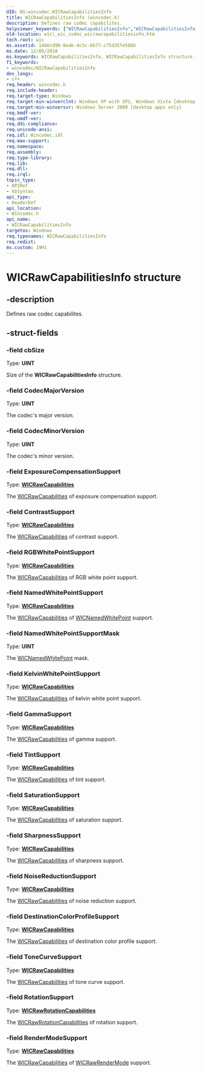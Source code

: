 ```yaml
---
UID: NS:wincodec.WICRawCapabilitiesInfo
title: WICRawCapabilitiesInfo (wincodec.h)
description: Defines raw codec capabilites.
helpviewer_keywords: ["WICRawCapabilitiesInfo","WICRawCapabilitiesInfo structure [Windows Imaging Component]","_wic_codec_wicrawcapabilitiesinfo","wic._wic_codec_wicrawcapabilitiesinfo","wincodec/WICRawCapabilitiesInfo"]
old-location: wic\_wic_codec_wicrawcapabilitiesinfo.htm
tech.root: wic
ms.assetid: 1466cd90-8eab-4c5c-bb77-c75d35fe586b
ms.date: 12/05/2018
ms.keywords: WICRawCapabilitiesInfo, WICRawCapabilitiesInfo structure [Windows Imaging Component], _wic_codec_wicrawcapabilitiesinfo, wic._wic_codec_wicrawcapabilitiesinfo, wincodec/WICRawCapabilitiesInfo
f1_keywords:
- wincodec/WICRawCapabilitiesInfo
dev_langs:
- c++
req.header: wincodec.h
req.include-header: 
req.target-type: Windows
req.target-min-winverclnt: Windows XP with SP2, Windows Vista [desktop apps only]
req.target-min-winversvr: Windows Server 2008 [desktop apps only]
req.kmdf-ver: 
req.umdf-ver: 
req.ddi-compliance: 
req.unicode-ansi: 
req.idl: Wincodec.idl
req.max-support: 
req.namespace: 
req.assembly: 
req.type-library: 
req.lib: 
req.dll: 
req.irql: 
topic_type:
- APIRef
- kbSyntax
api_type:
- HeaderDef
api_location:
- Wincodec.h
api_name:
- WICRawCapabilitiesInfo
targetos: Windows
req.typenames: WICRawCapabilitiesInfo
req.redist: 
ms.custom: 19H1
---
```


# WICRawCapabilitiesInfo structure


## -description


Defines raw codec capabilites.


## -struct-fields




### -field cbSize

Type: <b>UINT</b>

Size of the <b>WICRawCapabilitiesInfo</b> structure.


### -field CodecMajorVersion

Type: <b>UINT</b>

The codec's major version.


### -field CodecMinorVersion

Type: <b>UINT</b>

The codec's minor version.


### -field ExposureCompensationSupport

Type: <b><a href="https://docs.microsoft.com/windows/desktop/api/wincodec/ne-wincodec-wicrawcapabilities">WICRawCapabilities</a></b>

The <a href="https://docs.microsoft.com/windows/desktop/api/wincodec/ne-wincodec-wicrawcapabilities">WICRawCapabilities</a> of exposure compensation support.


### -field ContrastSupport

Type: <b><a href="https://docs.microsoft.com/windows/desktop/api/wincodec/ne-wincodec-wicrawcapabilities">WICRawCapabilities</a></b>

The <a href="https://docs.microsoft.com/windows/desktop/api/wincodec/ne-wincodec-wicrawcapabilities">WICRawCapabilities</a> of contrast support.


### -field RGBWhitePointSupport

Type: <b><a href="https://docs.microsoft.com/windows/desktop/api/wincodec/ne-wincodec-wicrawcapabilities">WICRawCapabilities</a></b>

The <a href="https://docs.microsoft.com/windows/desktop/api/wincodec/ne-wincodec-wicrawcapabilities">WICRawCapabilities</a> of RGB white point support.


### -field NamedWhitePointSupport

Type: <b><a href="https://docs.microsoft.com/windows/desktop/api/wincodec/ne-wincodec-wicrawcapabilities">WICRawCapabilities</a></b>

The <a href="https://docs.microsoft.com/windows/desktop/api/wincodec/ne-wincodec-wicrawcapabilities">WICRawCapabilities</a> of <a href="https://docs.microsoft.com/windows/desktop/api/wincodec/ne-wincodec-wicnamedwhitepoint">WICNamedWhitePoint</a> support.


### -field NamedWhitePointSupportMask

Type: <b>UINT</b>

The <a href="https://docs.microsoft.com/windows/desktop/api/wincodec/ne-wincodec-wicnamedwhitepoint">WICNamedWhitePoint</a> mask.


### -field KelvinWhitePointSupport

Type: <b><a href="https://docs.microsoft.com/windows/desktop/api/wincodec/ne-wincodec-wicrawcapabilities">WICRawCapabilities</a></b>

The <a href="https://docs.microsoft.com/windows/desktop/api/wincodec/ne-wincodec-wicrawcapabilities">WICRawCapabilities</a> of kelvin white point support.


### -field GammaSupport

Type: <b><a href="https://docs.microsoft.com/windows/desktop/api/wincodec/ne-wincodec-wicrawcapabilities">WICRawCapabilities</a></b>

The <a href="https://docs.microsoft.com/windows/desktop/api/wincodec/ne-wincodec-wicrawcapabilities">WICRawCapabilities</a> of gamma support.


### -field TintSupport

Type: <b><a href="https://docs.microsoft.com/windows/desktop/api/wincodec/ne-wincodec-wicrawcapabilities">WICRawCapabilities</a></b>

The <a href="https://docs.microsoft.com/windows/desktop/api/wincodec/ne-wincodec-wicrawcapabilities">WICRawCapabilities</a> of tint support.


### -field SaturationSupport

Type: <b><a href="https://docs.microsoft.com/windows/desktop/api/wincodec/ne-wincodec-wicrawcapabilities">WICRawCapabilities</a></b>

The <a href="https://docs.microsoft.com/windows/desktop/api/wincodec/ne-wincodec-wicrawcapabilities">WICRawCapabilities</a> of saturation support.


### -field SharpnessSupport

Type: <b><a href="https://docs.microsoft.com/windows/desktop/api/wincodec/ne-wincodec-wicrawcapabilities">WICRawCapabilities</a></b>

The <a href="https://docs.microsoft.com/windows/desktop/api/wincodec/ne-wincodec-wicrawcapabilities">WICRawCapabilities</a> of sharpness support.


### -field NoiseReductionSupport

Type: <b><a href="https://docs.microsoft.com/windows/desktop/api/wincodec/ne-wincodec-wicrawcapabilities">WICRawCapabilities</a></b>

The <a href="https://docs.microsoft.com/windows/desktop/api/wincodec/ne-wincodec-wicrawcapabilities">WICRawCapabilities</a> of noise reduction support.


### -field DestinationColorProfileSupport

Type: <b><a href="https://docs.microsoft.com/windows/desktop/api/wincodec/ne-wincodec-wicrawcapabilities">WICRawCapabilities</a></b>

The <a href="https://docs.microsoft.com/windows/desktop/api/wincodec/ne-wincodec-wicrawcapabilities">WICRawCapabilities</a> of destination color profile support.


### -field ToneCurveSupport

Type: <b><a href="https://docs.microsoft.com/windows/desktop/api/wincodec/ne-wincodec-wicrawcapabilities">WICRawCapabilities</a></b>

The <a href="https://docs.microsoft.com/windows/desktop/api/wincodec/ne-wincodec-wicrawcapabilities">WICRawCapabilities</a> of tone curve support.


### -field RotationSupport

Type: <b><a href="https://docs.microsoft.com/windows/desktop/api/wincodec/ne-wincodec-wicrawrotationcapabilities">WICRawRotationCapabilities</a></b>

The <a href="https://docs.microsoft.com/windows/desktop/api/wincodec/ne-wincodec-wicrawrotationcapabilities">WICRawRotationCapabilities</a> of rotation support.


### -field RenderModeSupport

Type: <b><a href="https://docs.microsoft.com/windows/desktop/api/wincodec/ne-wincodec-wicrawcapabilities">WICRawCapabilities</a></b>

The <a href="https://docs.microsoft.com/windows/desktop/api/wincodec/ne-wincodec-wicrawcapabilities">WICRawCapabilities</a> of <a href="https://docs.microsoft.com/windows/desktop/api/wincodec/ne-wincodec-wicrawrendermode">WICRawRenderMode</a> support.

